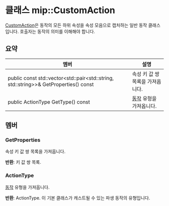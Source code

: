 # <a name="class-mipcustomaction"></a>클래스 mip::CustomAction 
[CustomAction](class_mip_customaction.md)은 동작의 모든 하위 속성을 속성 모음으로 캡처하는 일반 동작 클래스입니다. 호출자는 동작의 의미를 이해해야 합니다.
  
## <a name="summary"></a>요약
 멤버                        | 설명                                
--------------------------------|---------------------------------------------
public const std::vector<std::pair<std::string, std::string>>& GetProperties() const  |  속성 키 값 쌍 목록을 가져옵니다.
 public ActionType GetType() const  |  [동작](class_mip_action.md) 유형을 가져옵니다.
  
## <a name="members"></a>멤버
  
### <a name="getproperties"></a>GetProperties
속성 키 값 쌍 목록을 가져옵니다.

  
**반환**: 키 값 쌍 목록.
  
### <a name="actiontype"></a>ActionType
[동작](class_mip_action.md) 유형을 가져옵니다.

  
**반환**: ActionType. 이 기본 클래스가 캐스트될 수 있는 파생 동작의 유형입니다.